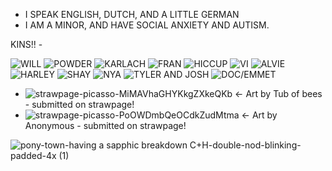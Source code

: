 - I SPEAK ENGLISH, DUTCH, AND A LITTLE GERMAN
- I AM A MINOR, AND HAVE SOCIAL ANXIETY AND AUTISM.


KINS!! -

![WILL](https://github.com/user-attachments/assets/09a94ccf-0cdd-40d5-89af-4fc89b3322b9) ![POWDER](https://github.com/user-attachments/assets/c19c597e-f61a-4684-9c7d-989430172409)
 ![KARLACH](https://github.com/user-attachments/assets/2a67c285-7f16-4cf3-9c78-91e9f141cfd8) ![FRAN](https://github.com/user-attachments/assets/44b7a61f-5db4-434c-98f5-615db584cde6) ![HICCUP](https://github.com/user-attachments/assets/f1ea7d7a-3ec4-46eb-8410-4d0cacea6acd) ![VI](https://github.com/user-attachments/assets/c65f0a2f-8386-4889-bd75-904ac3f43cdf) ![ALVIE](https://github.com/user-attachments/assets/bdd2130c-5ed0-450c-8bcd-1bea2448a95a) ![HARLEY](https://github.com/user-attachments/assets/98fccb12-4d93-4c29-8731-0103d7ddacfc)
 ![SHAY](https://github.com/user-attachments/assets/fcbe2729-db43-43a7-a47d-98256184deaa) ![NYA](https://github.com/user-attachments/assets/7a29a4f5-bffd-4110-9890-78d3b21c5c8a) ![TYLER AND JOSH](https://github.com/user-attachments/assets/51043ca9-7587-4c1e-9130-a4bd883f7281) ![DOC/EMMET](https://github.com/user-attachments/assets/e4763451-aac2-47a5-91c9-4328742d282f)





 



- ![strawpage-picasso-MiMAVhaGHYKkgZXkeQKb](https://github.com/user-attachments/assets/3cad379b-bad0-4413-8c86-cd3f2f066308)
← Art by Tub of bees - submitted on strawpage!
- ![strawpage-picasso-PoOWDmbQeOCdkZudMtma](https://github.com/user-attachments/assets/bce1e81f-aa8d-484c-91e2-7ad676c7d1f1)
← Art by Anonymous - submitted on strawpage!

![pony-town-having a sapphic breakdown C+H-double-nod-blinking-padded-4x (1)](https://github.com/user-attachments/assets/2664f8df-0d82-4038-ae3e-9c0196361d32)
